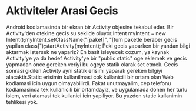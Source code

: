 # Aktiviteler Arasi Gecis

Android kodlamasinda bir ekran bir Activity objesine tekabul eder. Bir
Activity'den otekine gecis su sekilde oluyor;Intent myIntent = new
Intent();myIntent.setClassName("[paket]", "[tum paketle beraber gecis
yapilan class]");startActivity(myIntent); Peki gecis yaparken bir
yandan bilgi aktarmak istersek ne yapariz? En basit isleyecek cozum,
ya kaynak Activity'ye ya da hedef Activity'ye bir "public static" oge
eklemek ve gecis yapmadan once gereken veriyi bu ogeye statik olarak
set etmek. Gecis sonrasi gidilen Activity ayni statik erisimi yaparak
gereken bilgiyi alacaktir.Static erisimin kullanilmasi cok kullanicili
bir ortam olan Web kodlamasi icin uygun olmayabilirdi. Fakat
unutmayalim, cep telefonu kodlamasinda tek kullanicili bir ortamdayiz,
ve uygulamada donen her turlu islem, veri atamasi tek kullanici icin
yapiliyor. Bu yuzden static kullanimin tehlikesi yok.





